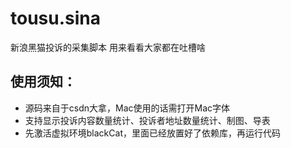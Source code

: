 # tousu.sina
新浪黑猫投诉的采集脚本
用来看看大家都在吐槽啥
## 使用须知：
- 源码来自于csdn大拿，Mac使用的话需打开Mac字体
- 支持显示投诉内容数量统计、投诉者地址数量统计、制图、导表
- 先激活虚拟环境blackCat，里面已经放置好了依赖库，再运行代码
